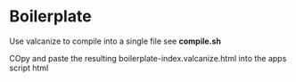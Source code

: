 
Boilerplate
===========

Use valcanize to compile into a single file see __compile.sh__

COpy and paste the resulting boilerplate-index.valcanize.html into the apps script html
